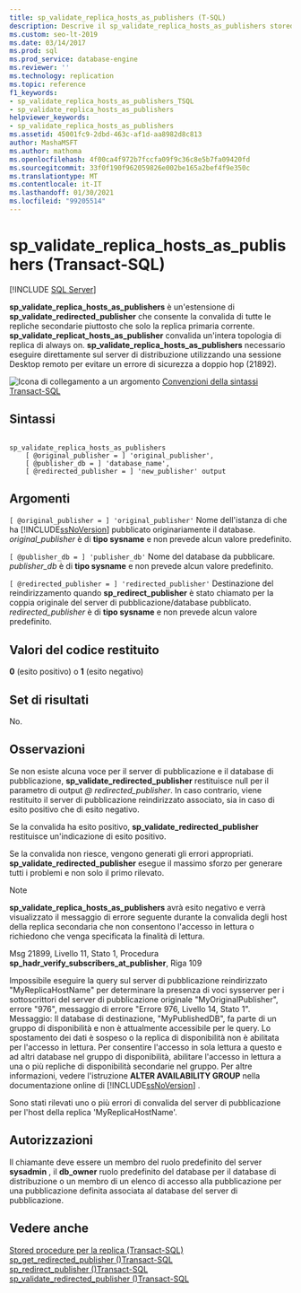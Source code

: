```yaml
---
title: sp_validate_replica_hosts_as_publishers (T-SQL)
description: Descrive il sp_validate_replica_hosts_as_publishers stored procedure che consente la convalida di tutte le repliche secondarie.
ms.custom: seo-lt-2019
ms.date: 03/14/2017
ms.prod: sql
ms.prod_service: database-engine
ms.reviewer: ''
ms.technology: replication
ms.topic: reference
f1_keywords:
- sp_validate_replica_hosts_as_publishers_TSQL
- sp_validate_replica_hosts_as_publishers
helpviewer_keywords:
- sp_validate_replica_hosts_as_publishers
ms.assetid: 45001fc9-2dbd-463c-af1d-aa8982d8c813
author: MashaMSFT
ms.author: mathoma
ms.openlocfilehash: 4f00ca4f972b7fccfa09f9c36c8e5b7fa09420fd
ms.sourcegitcommit: 33f0f190f962059826e002be165a2bef4f9e350c
ms.translationtype: MT
ms.contentlocale: it-IT
ms.lasthandoff: 01/30/2021
ms.locfileid: "99205514"
---
```

# <a name="sp_validate_replica_hosts_as_publishers-transact-sql"></a>sp_validate_replica_hosts_as_publishers (Transact-SQL)
[!INCLUDE [SQL Server](../../includes/applies-to-version/sqlserver.md)]

  **sp_validate_replica_hosts_as_publishers** è un'estensione di **sp_validate_redirected_publisher** che consente la convalida di tutte le repliche secondarie piuttosto che solo la replica primaria corrente. **sp_validate_replicat_hosts_as_publisher** convalida un'intera topologia di replica di always on. **sp_validate_replica_hosts_as_publishers** necessario eseguire direttamente sul server di distribuzione utilizzando una sessione Desktop remoto per evitare un errore di sicurezza a doppio hop (21892).  
  
 ![Icona di collegamento a un argomento](../../database-engine/configure-windows/media/topic-link.gif "Icona di collegamento a un argomento") [Convenzioni della sintassi Transact-SQL](../../t-sql/language-elements/transact-sql-syntax-conventions-transact-sql.md)  
  
## <a name="syntax"></a>Sintassi  
  
```  
  
sp_validate_replica_hosts_as_publishers   
    [ @original_publisher = ] 'original_publisher',  
    [ @publisher_db = ] 'database_name',   
    [ @redirected_publisher = ] 'new_publisher' output  
```  
  
## <a name="arguments"></a>Argomenti  
`[ @original_publisher = ] 'original_publisher'` Nome dell'istanza di che ha [!INCLUDE[ssNoVersion](../../includes/ssnoversion-md.md)] pubblicato originariamente il database. *original_publisher* è di **tipo sysname** e non prevede alcun valore predefinito.  
  
`[ @publisher_db = ] 'publisher_db'` Nome del database da pubblicare. *publisher_db* è di **tipo sysname** e non prevede alcun valore predefinito.  
  
`[ @redirected_publisher = ] 'redirected_publisher'` Destinazione del reindirizzamento quando **sp_redirect_publisher** è stato chiamato per la coppia originale del server di pubblicazione/database pubblicato. *redirected_publisher* è di **tipo sysname** e non prevede alcun valore predefinito.  
  
## <a name="return-code-values"></a>Valori del codice restituito  
 **0** (esito positivo) o **1** (esito negativo)  
  
## <a name="result-sets"></a>Set di risultati  
 No.  
  
## <a name="remarks"></a>Osservazioni  
 Se non esiste alcuna voce per il server di pubblicazione e il database di pubblicazione, **sp_validate_redirected_publisher** restituisce null per il parametro di output *\@ redirected_publisher*. In caso contrario, viene restituito il server di pubblicazione reindirizzato associato, sia in caso di esito positivo che di esito negativo.  
  
 Se la convalida ha esito positivo, **sp_validate_redirected_publisher** restituisce un'indicazione di esito positivo.  
  
 Se la convalida non riesce, vengono generati gli errori appropriati.  **sp_validate_redirected_publisher** esegue il massimo sforzo per generare tutti i problemi e non solo il primo rilevato.  
  
> [!NOTE]  
>  **sp_validate_replica_hosts_as_publishers** avrà esito negativo e verrà visualizzato il messaggio di errore seguente durante la convalida degli host della replica secondaria che non consentono l'accesso in lettura o richiedono che venga specificata la finalità di lettura.  
>   
>  Msg 21899, Livello 11, Stato 1, Procedura **sp_hadr_verify_subscribers_at_publisher**, Riga 109  
>   
>  Impossibile eseguire la query sul server di pubblicazione reindirizzato "MyReplicaHostName" per determinare la presenza di voci sysserver per i sottoscrittori del server di pubblicazione originale "MyOriginalPublisher", errore "976", messaggio di errore "Errore 976, Livello 14, Stato 1". Messaggio: Il database di destinazione, "MyPublishedDB", fa parte di un gruppo di disponibilità e non è attualmente accessibile per le query. Lo spostamento dei dati è sospeso o la replica di disponibilità non è abilitata per l'accesso in lettura. Per consentire l'accesso in sola lettura a questo e ad altri database nel gruppo di disponibilità, abilitare l'accesso in lettura a una o più repliche di disponibilità secondarie nel gruppo.  Per altre informazioni, vedere l'istruzione **ALTER AVAILABILITY GROUP** nella documentazione online di [!INCLUDE[ssNoVersion](../../includes/ssnoversion-md.md)] .  
>   
>  Sono stati rilevati uno o più errori di convalida del server di pubblicazione per l'host della replica 'MyReplicaHostName'.  
  
## <a name="permissions"></a>Autorizzazioni  
 Il chiamante deve essere un membro del ruolo predefinito del server **sysadmin** , il **db_owner** ruolo predefinito del database per il database di distribuzione o un membro di un elenco di accesso alla pubblicazione per una pubblicazione definita associata al database del server di pubblicazione.  
  
## <a name="see-also"></a>Vedere anche  
 [Stored procedure per la replica &#40;Transact-SQL&#41;](../../relational-databases/system-stored-procedures/replication-stored-procedures-transact-sql.md)   
 [sp_get_redirected_publisher &#40;&#41;Transact-SQL ](../../relational-databases/system-stored-procedures/sp-get-redirected-publisher-transact-sql.md)   
 [sp_redirect_publisher &#40;&#41;Transact-SQL ](../../relational-databases/system-stored-procedures/sp-redirect-publisher-transact-sql.md)   
 [sp_validate_redirected_publisher &#40;&#41;Transact-SQL ](../../relational-databases/system-stored-procedures/sp-validate-redirected-publisher-transact-sql.md)  
  
  
